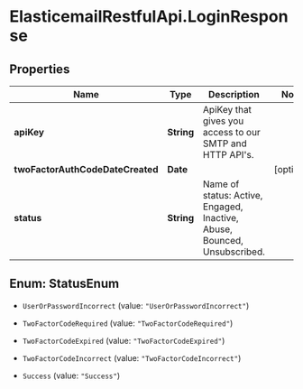 # ElasticemailRestfulApi.LoginResponse

## Properties
Name | Type | Description | Notes
------------ | ------------- | ------------- | -------------
**apiKey** | **String** | ApiKey that gives you access to our SMTP and HTTP API&#39;s. | 
**twoFactorAuthCodeDateCreated** | **Date** |  | [optional] 
**status** | **String** | Name of status: Active, Engaged, Inactive, Abuse, Bounced, Unsubscribed. | 


<a name="StatusEnum"></a>
## Enum: StatusEnum


* `UserOrPasswordIncorrect` (value: `"UserOrPasswordIncorrect"`)

* `TwoFactorCodeRequired` (value: `"TwoFactorCodeRequired"`)

* `TwoFactorCodeExpired` (value: `"TwoFactorCodeExpired"`)

* `TwoFactorCodeIncorrect` (value: `"TwoFactorCodeIncorrect"`)

* `Success` (value: `"Success"`)




